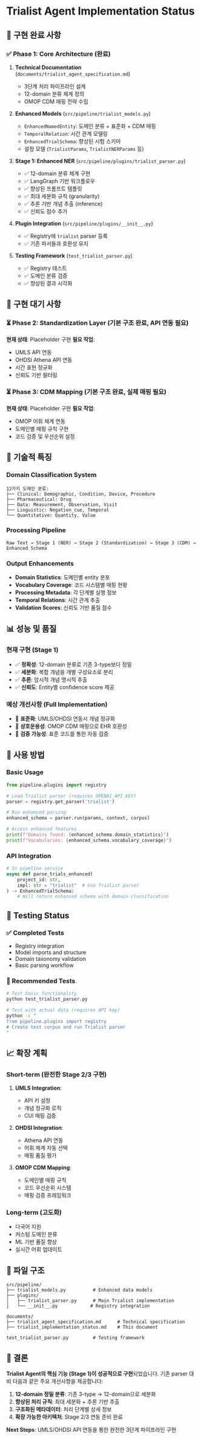 # Trialist Agent Implementation Status

## 🎯 구현 완료 사항

### ✅ Phase 1: Core Architecture (완료)

1. **Technical Documentation** (`documents/trialist_agent_specification.md`)
   - 3단계 처리 파이프라인 설계
   - 12-domain 분류 체계 정의
   - OMOP CDM 매핑 전략 수립

2. **Enhanced Models** (`src/pipeline/trialist_models.py`)
   - `EnhancedNamedEntity`: 도메인 분류 + 표준화 + CDM 매핑
   - `TemporalRelation`: 시간 관계 모델링
   - `EnhancedTrialSchema`: 향상된 시험 스키마
   - 설정 모델 (`TrialistParams`, `TrialistNERParams` 등)

3. **Stage 1: Enhanced NER** (`src/pipeline/plugins/trialist_parser.py`)
   - ✅ 12-domain 분류 체계 구현
   - ✅ LangGraph 기반 워크플로우
   - ✅ 향상된 프롬프트 템플릿
   - ✅ 최대 세분화 규칙 (granularity)
   - ✅ 추론 기반 개념 추출 (inference)
   - ✅ 신뢰도 점수 추가

4. **Plugin Integration** (`src/pipeline/plugins/__init__.py`)
   - ✅ Registry에 `trialist` parser 등록
   - ✅ 기존 파서들과 호환성 유지

5. **Testing Framework** (`test_trialist_parser.py`)
   - ✅ Registry 테스트
   - ✅ 도메인 분류 검증
   - ✅ 향상된 결과 시각화

## 🚧 구현 대기 사항

### ⏳ Phase 2: Standardization Layer (기본 구조 완료, API 연동 필요)

**현재 상태**: Placeholder 구현
**필요 작업**:
- UMLS API 연동
- OHDSI Athena API 연동  
- 시간 표현 정규화
- 신뢰도 기반 필터링

### ⏳ Phase 3: CDM Mapping (기본 구조 완료, 실제 매핑 필요)

**현재 상태**: Placeholder 구현
**필요 작업**:
- OMOP 어휘 체계 연동
- 도메인별 매핑 규칙 구현
- 코드 검증 및 우선순위 설정

## 🔧 기술적 특징

### Domain Classification System
```
12가지 도메인 분류:
├── Clinical: Demographic, Condition, Device, Procedure
├── Pharmaceutical: Drug  
├── Data: Measurement, Observation, Visit
├── Linguistic: Negation_cue, Temporal
└── Quantitative: Quantity, Value
```

### Processing Pipeline
```
Raw Text → Stage 1 (NER) → Stage 2 (Standardization) → Stage 3 (CDM) → Enhanced Schema
```

### Output Enhancements
- **Domain Statistics**: 도메인별 entity 분포
- **Vocabulary Coverage**: 코드 시스템별 매핑 현황
- **Processing Metadata**: 각 단계별 실행 정보
- **Temporal Relations**: 시간 관계 추출
- **Validation Scores**: 신뢰도 기반 품질 점수

## 📊 성능 및 품질

### 현재 구현 (Stage 1)
- ✅ **정확성**: 12-domain 분류로 기존 3-type보다 정밀
- ✅ **세분화**: 복합 개념을 개별 구성요소로 분리
- ✅ **추론**: 암시적 개념 명시적 추출
- ✅ **신뢰도**: Entity별 confidence score 제공

### 예상 개선사항 (Full Implementation)
- 🎯 **표준화**: UMLS/OHDSI 연동시 개념 정규화
- 🎯 **상호운용성**: OMOP CDM 매핑으로 EHR 호환성
- 🎯 **검증 가능성**: 표준 코드를 통한 자동 검증

## 🚀 사용 방법

### Basic Usage
```python
from pipeline.plugins import registry

# Load Trialist parser (requires OPENAI_API_KEY)
parser = registry.get_parser('trialist')

# Run enhanced parsing
enhanced_schema = parser.run(params, context, corpus)

# Access enhanced features
print(f"Domains found: {enhanced_schema.domain_statistics}")
print(f"Vocabularies: {enhanced_schema.vocabulary_coverage}")
```

### API Integration
```python
# In pipeline service
async def parse_trials_enhanced(
    project_id: str,
    impl: str = "trialist"  # Use Trialist parser
) -> EnhancedTrialSchema:
    # Will return enhanced schema with domain classification
```

## 🔬 Testing Status

### ✅ Completed Tests
- Registry integration
- Model imports and structure
- Domain taxonomy validation
- Basic parsing workflow

### 🧪 Recommended Tests
```bash
# Test basic functionality
python test_trialist_parser.py

# Test with actual data (requires API key)
python -c "
from pipeline.plugins import registry
# Create test corpus and run Trialist parser
"
```

## 📈 확장 계획

### Short-term (완전한 Stage 2/3 구현)
1. **UMLS Integration**: 
   - API 키 설정
   - 개념 정규화 로직
   - CUI 매핑 검증

2. **OHDSI Integration**:
   - Athena API 연동
   - 어휘 체계 자동 선택
   - 매핑 품질 평가

3. **OMOP CDM Mapping**:
   - 도메인별 매핑 규칙
   - 코드 우선순위 시스템
   - 매핑 검증 프레임워크

### Long-term (고도화)
- 다국어 지원
- 커스텀 도메인 분류
- ML 기반 품질 향상
- 실시간 어휘 업데이트

## 📝 파일 구조

```
src/pipeline/
├── trialist_models.py          # Enhanced data models
├── plugins/
│   ├── trialist_parser.py      # Main Trialist implementation
│   └── __init__.py            # Registry integration

documents/
├── trialist_agent_specification.md      # Technical specification  
├── trialist_implementation_status.md    # This document

test_trialist_parser.py         # Testing framework
```

## 🎉 결론

**Trialist Agent의 핵심 기능 (Stage 1)이 성공적으로 구현**되었습니다. 기존 parser 대비 다음과 같은 주요 개선사항을 제공합니다:

1. **12-domain 정밀 분류**: 기존 3-type → 12-domain으로 세분화
2. **향상된 처리 규칙**: 최대 세분화 + 추론 기반 추출
3. **구조화된 메타데이터**: 처리 단계별 상세 정보
4. **확장 가능한 아키텍처**: Stage 2/3 연동 준비 완료

**Next Steps**: UMLS/OHDSI API 연동을 통한 완전한 3단계 파이프라인 구현